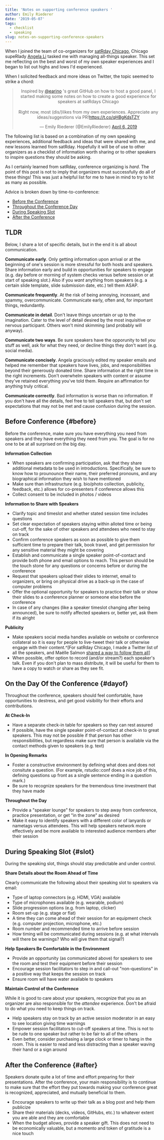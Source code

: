```yaml
---
title: 'Notes on supporting conference speakers '
author: Emily Riederer
date: '2019-05-07'
tags:
  - checklist
  - speaking
slug: notes-on-supporting-conference-speakers
---
```


When I joined the team of co-organizers for [satRday Chicago](https://chicago2019.satrdays.org/), Chicago supeRlady [Angela Li](https://angela-li.github.io/) tasked me with managing all-things speaker. This set me reflecting on the best and worst of my own speaker experiences and I began to list out highs and lows I'd experienced. 

When I solicited feedback and more ideas on Twitter, the topic seemed to strike a chord:

<center>
<blockquote class="twitter-tweet" data-cards="hidden" data-lang="en"><p lang="en" dir="ltr">Inspired by <a href="https://twitter.com/earino?ref_src=twsrc%5Etfw">@earino</a> &#39;s great GitHub on how to host a good panel, I started making some notes on how to create a good experience for speakers at satRdays Chicago<br><br>Right now, most (dis/)likes from my own experiences. Appreciate any ideas/suggestions via PR!<a href="https://t.co/qHBgKdsTZY">https://t.co/qHBgKdsTZY</a></p>&mdash; Emily Riederer (@EmilyRiederer) <a href="https://twitter.com/EmilyRiederer/status/1114573766233862144?ref_src=twsrc%5Etfw">April 6, 2019</a></blockquote>
<script async src="https://platform.twitter.com/widgets.js" charset="utf-8"></script>
</center>

The following list is based on a combination of my own speaking experiences, additional feedback and ideas that were shared with me, and new lessons learned from satRday. Hopefully it will be of use to other organizers as a checklist of information worth sharing or to other speakers to inspire questions they should be asking. 

As I certainly learned from satRday, conference organizing is *hard*. The point of this post is not to imply that organizers must successfully do all of these things! This was just a helpful list for me to have in mind to try to hit as many as possible.

Advice is broken down by time-to-conference:

- [Before the Conference](#before)
- [Throughout the Conference Day](#dayof)
- [During Speaking Slot](#slot)
- [After the Conference](#after)


## TLDR

Below, I share a lot of specific details, but in the end it is all about communication.

**Communicate early**. Only getting information upon arrival or at the beginning of one's session is more stressful for both hosts and speakers. Share information early and build in opportunities for speakers to engage (e.g. day before or morning of system checks versus before session or at start of speaking slot.) Also if you *want* anything from speakers (e.g. a certain slide template, slide submission date, etc.) tell them ASAP.

**Communicate frequently**. At the risk of being annoying, incessant, and spammy, overcommunicate. Communicate early, often and, for important things, redundantly. 

**Communicate in detail**. Don't leave things uncertain or up to the imagination. Cater to the level of detail desired by the most inquisitive or nervous participant. Others won't mind skimming (and probably will anyway).

**Communicate two ways**. Be sure speakers have the opporunity to tell *you* stuff as well, ask for what they need, or decline things they don't want (e.g. social media).

**Communicate concisely**. Angela graciously edited my speaker emails and helped me remember that speakers have lives, jobs, and responsibilities beyond their generously donated time. Share information at the right time in the right increments. Don't overwhelm speakers with content or assume they've retained everything you've told them. Require an affirmation for anything truly critical.

**Communicate correctly**. Bad information is worse than no information. If you don't have all the details, feel free to tell speakers that, but don't set expectations that may not be met and cause confusion during the session.

## Before Conference {#before}

Before the conference, make sure you have everything you need from speakers and they have everything they need from you. The goal is for no one to be at all surprised on the big day. 

**Information Collection**

- When speakers are confirming participation, ask that they share additional metadata to be used in introductions. Specifically, be sure to know how to prounounce their name, their preferred pronouns, and any biographical information they wish to have mentioned
- Make sure than infrastructure (e.g. bio/photo collection, publicity, feedback, etc.) allows for co-presenters if conference allows this
- Collect consent to be included in photos / videos

**Information to Share with Speakers**

- Clarify topic and timeslot and whether stated session time includes questions
- Set clear expectation of speakers staying within alloted time or being cut-off, for the sake of other speakers and attendees who need to stay on track
- Confirm conference speakers as soon as possible to give them sufficient time to prepare their talk, book travel, and get permission for any sensitive material they might be covering
- Establish and communicate a single speaker point-of-contact and provide both phone and email options to reach. This person should be the touch stone for any questions or concerns before or during the conference
- Request that speakers upload their slides to internet, email to organizers, or bring on physical drive as a back-up in the case of computer problems
- Offer the optional opportunity for speakers to practice their talk or show their slides to a conference planner or someone else before the conference
- In case of any changes (like a speaker timeslot changing after being announced), be sure to notify affected speakers or, better yet, ask them if its alright

**Publicity**

- Make speakers social media handles available on website or conference collateral so it is easy for people to live-tweet their talk or otherwise engage with their content.^[For satRday Chicago, I made a Twitter list of all the speakers, and Maëlle Salmon [shared a way to follow them all](https://twitter.com/ma_salmon/status/1120026689990463488)]
- When possible, offer option to record (and/or stream?) each speaker's talk. Even if you don't plan to mass distribute, it will be useful for them to have a copy to watch or share as they see fit.

## On the Day Of the Conference {#dayof}

Throughout the conference, speakers should feel comfortable, have opportunities to destress, and get good visibility for their efforts and contributions.

**At Check-In**

- Have a separate check-in table for speakers so they can rest assured 
- If possible, have the single speaker point-of-contact at check-in to great speakers. This may not be possible if that person has other responsibilities, but regardless make sure that person is available via the contact methods given to speakers (e.g. text)

**In Opening Remarks**

- Foster a constructive environment by defining what does and does not consitute a question. (For example, rstudio::conf does a nice job of this, defining questions up front as a single sentence ending in a question mark.)
- Be sure to recognize speakers for the tremendous time investment that they have made

**Throughout the Day**

- Provide a "speaker lounge" for speakers to step away from conference, practice presentation, or get "in the zone" as desired
- Make it easy to identify speakers with a different color of lanyards or nametags versus attendees. This will help speakers network more effectively and be more available to interested audience members after their session

## During Speaking Slot {#slot}

During the speaking slot, things should stay predictable and under control.

**Share Details about the Room Ahead of Time**

Clearly communicate the following about their speaking slot to speakers via email:

- Type of laptop connectors (e.g. HDMI, VGA) available
- Type of microphones available (e.g. wearable, podium)
- Slide progression options (e.g. from laptop, clicker)
- Room set-up (e.g. stage or flat)
- A time they can come ahead of their session for an equipment check (e.g. computer projection, microphone, etc.)
- Room number and recommended time to arrive before session
- How timing will be communicated during sessions (e.g. at what intervals will there be warnings? Who will give them that signal?)

**Help Speakers Be Comfortable in the Environment**

- Provide an opportunity (as communicated above) for speakers to see the room and test their equipment before their session
- Encourage session facilitators to step in and call-out "non-questions" in a positive way that keeps the session on track
- Ensure room will have water available to speakers

**Maintain Control of the Conference**

While it is good to care about your speakers, recognize that you as an organizer are also responsible for the *attendee* experience. Don't be afraid to do what you need to keep things on track.

- Help speakers stay on track by an active session moderator in an easy to see location giving time warnings
- Empower session facilitators to cut-off speakers at time. This is not to be rude to one speaker but rather to be fair to all of the others
- Even better, consider purchasing a large clock or timer to hang in the room. This is easier to read and less distracting than a speaker waving their hand or a sign around

## After the Conference {#after}

Speakers donate quite a lot of time and effort preparing for their presentations. After the conference, your main responsibility is to continue to make sure that the effort they put towards making your conference great is recognized, appreciated, and mutually beneficial to them.

- Encourage speakers to write up their talk as a blog post and help them publicize
- Share their materials (decks, videos, GitHubs, etc.) to whatever extent you are able and they are comfortable
- When the budget allows, provide a speaker gift. This does not need to be economically valuable, but a momento and token of gratitude is a nice touch
